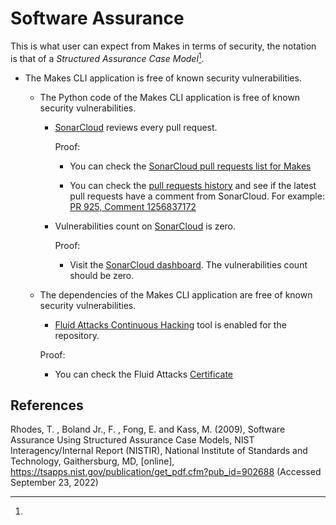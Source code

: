 # Software Assurance

This is what user can expect from Makes in terms of security,
the notation is that of a _Structured Assurance Case Model_[^1].

- The Makes CLI application is free of known security vulnerabilities.

    - The Python code of the Makes CLI application
        is free of known security vulnerabilities.

        - [SonarCloud](https://sonarcloud.io/)
            reviews every pull request.

            Proof:

            - You can check the
                [SonarCloud pull requests list for Makes](https://sonarcloud.io/project/pull_requests_list?id=fluidattacks_makes)

            - You can check the
                [pull requests history](https://github.com/fluidattacks/makes/pulls)
                and see if the latest pull requests
                have a comment
                from SonarCloud.
                For example:
                [PR 925, Comment 1256837172](https://github.com/fluidattacks/makes/pull/925#issuecomment-1256837172)

        - Vulnerabilities count on [SonarCloud](https://sonarcloud.io/) is zero.

            Proof:

            - Visit the [SonarCloud dashboard](https://sonarcloud.io/project/overview?id=fluidattacks_makes).
                The vulnerabilities count should be zero.

    - The dependencies of the Makes CLI application
        are free of known security vulnerabilities.

        - [Fluid Attacks Continuous Hacking](https://fluidattacks.com/services/continuous-hacking/)
            tool is enabled for the repository.

        Proof:

        - You can check the Fluid Attacks [Certificate](https://res.cloudinary.com/fluid-attacks/image/upload/v1711043976/makes/security-cert.pdf)

## References

[^1]:

Rhodes, T. , Boland Jr., F. , Fong, E. and Kass, M. (2009),
Software Assurance Using Structured Assurance Case Models,
NIST Interagency/Internal Report (NISTIR),
National Institute of Standards and Technology,
Gaithersburg, MD, [online],
https://tsapps.nist.gov/publication/get_pdf.cfm?pub_id=902688
(Accessed September 23, 2022)
